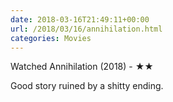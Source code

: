 ```yaml
---
date: 2018-03-16T21:49:11+00:00
url: /2018/03/16/annihilation.html
categories: Movies
---
```

Watched Annihilation (2018) - ★★

Good story ruined by a shitty ending.


